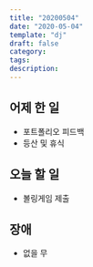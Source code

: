```yaml
---
title: "20200504"
date: "2020-05-04"
template: "dj"
draft: false
category:
tags:
description:
---
```


## 어제 한 일

* 포트폴리오 피드백
* 등산 및 휴식

## 오늘 할 일

* 볼링게임 제출

## 장애

* 없을 무
